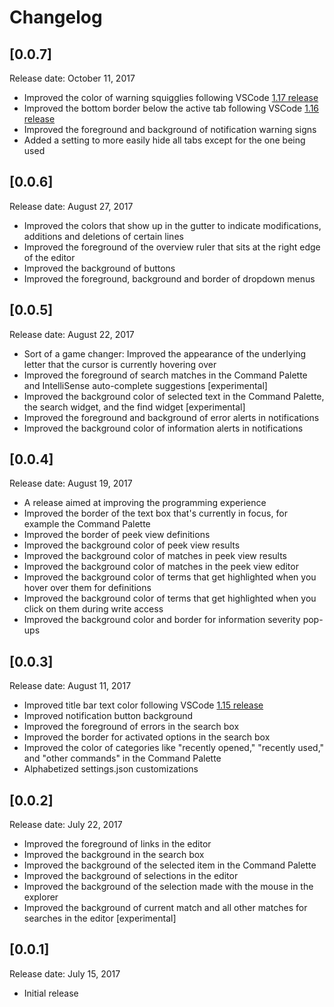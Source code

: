 # Changelog

## [0.0.7]
Release date: October 11, 2017
- Improved the color of warning squigglies following VSCode [1.17 release](https://code.visualstudio.com/updates/v1_17#_coloring-of-warning-squigglies)
- Improved the bottom border below the active tab following VSCode [1.16 release](https://code.visualstudio.com/updates/v1_16#_theming-improvements)
- Improved the foreground and background of notification warning signs
- Added a setting to more easily hide all tabs except for the one being used

## [0.0.6]
Release date: August 27, 2017
- Improved the colors that show up in the gutter to indicate modifications, additions and deletions of certain lines
- Improved the foreground of the overview ruler that sits at the right edge of the editor
- Improved the background of buttons
- Improved the foreground, background and border of dropdown menus

## [0.0.5]
Release date: August 22, 2017
- Sort of a game changer: Improved the appearance of the underlying letter that the cursor is currently hovering over
- Improved the foreground of search matches in the Command Palette and IntelliSense auto-complete suggestions [experimental]
- Improved the background color of selected text in the Command Palette, the search widget, and the find widget [experimental]
- Improved the foreground and background of error alerts in notifications
- Improved the background color of information alerts in notifications

## [0.0.4]
Release date: August 19, 2017
- A release aimed at improving the programming experience
- Improved the border of the text box that's currently in focus, for example the Command Palette
- Improved the border of peek view definitions
- Improved the background color of peek view results
- Improved the background color of matches in peek view results
- Improved the background color of matches in the peek view editor
- Improved the background color of terms that get highlighted when you hover over them for definitions
- Improved the background color of terms that get highlighted when you click on them during write access
- Improved the background color and border for information severity pop-ups

## [0.0.3]
Release date: August 11, 2017
- Improved title bar text color following VSCode [1.15 release](https://code.visualstudio.com/updates/v1_15)
- Improved notification button background
- Improved the foreground of errors in the search box
- Improved the border for activated options in the search box
- Improved the color of categories like "recently opened," "recently used," and "other commands" in the Command Palette
- Alphabetized settings.json customizations

## [0.0.2]
Release date: July 22, 2017
- Improved the foreground of links in the editor
- Improved the background in the search box
- Improved the background of the selected item in the Command Palette
- Improved the background of selections in the editor
- Improved the background of the selection made with the mouse in the explorer
- Improved the background of current match and all other matches for searches in the editor [experimental]

## [0.0.1]
Release date: July 15, 2017
- Initial release